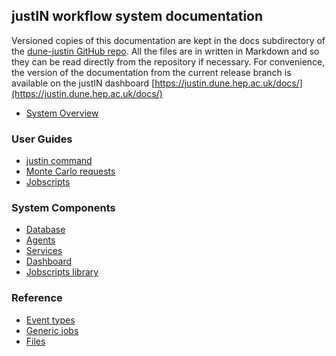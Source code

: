 ## justIN workflow system documentation

Versioned copies of this documentation are kept in the docs subdirectory
of the [dune-justin GitHub repo](https://github.com/DUNE/dune-justin/). All the
files are in written in Markdown and so they can be read directly from the 
repository
if necessary. For convenience, the version of the documentation from the 
current release branch is available on the justIN dashboard
[https://justin.dune.hep.ac.uk/docs/](https://justin.dune.hep.ac.uk/docs/)

- [System Overview](overview.md)

### User Guides

- [justin command](justin_command.md)
- [Monte Carlo requests](monte_carlo.md)
- [Jobscripts](jobscripts.md)

### System Components

- [Database](database.md)
- [Agents](agents.md)
- [Services](services.md)
- [Dashboard](dashboard.md)
- [Jobscripts library](jobscripts-library.md)

### Reference 

- [Event types](event-types.md)
- [Generic jobs](generic-jobs.md)
- [Files](files.md)
